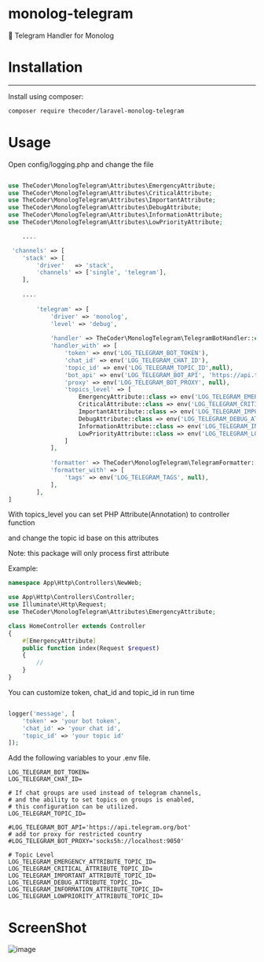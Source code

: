 

monolog-telegram
=============

🔔 Telegram Handler for Monolog


# Installation
-----------
Install using composer:

```bash
composer require thecoder/laravel-monolog-telegram  
```

# Usage
Open config/logging.php and change the file

```php

use TheCoder\MonologTelegram\Attributes\EmergencyAttribute;
use TheCoder\MonologTelegram\Attributes\CriticalAttribute;
use TheCoder\MonologTelegram\Attributes\ImportantAttribute;
use TheCoder\MonologTelegram\Attributes\DebugAttribute;
use TheCoder\MonologTelegram\Attributes\InformationAttribute;
use TheCoder\MonologTelegram\Attributes\LowPriorityAttribute;

    ....

 'channels' => [
    'stack' => [
        'driver'   => 'stack',
        'channels' => ['single', 'telegram'],
    ],
    
    ....
    
        'telegram' => [
            'driver' => 'monolog',
            'level' => 'debug',
            
            'handler' => TheCoder\MonologTelegram\TelegramBotHandler::class,
            'handler_with' => [
                'token' => env('LOG_TELEGRAM_BOT_TOKEN'),
                'chat_id' => env('LOG_TELEGRAM_CHAT_ID'),
                'topic_id' => env('LOG_TELEGRAM_TOPIC_ID',null),
                'bot_api' => env('LOG_TELEGRAM_BOT_API', 'https://api.telegram.org/bot'),
                'proxy' => env('LOG_TELEGRAM_BOT_PROXY', null),
                'topics_level' => [
                    EmergencyAttribute::class => env('LOG_TELEGRAM_EMERGENCY_ATTRIBUTE_TOPIC_ID', null),
                    CriticalAttribute::class => env('LOG_TELEGRAM_CRITICAL_ATTRIBUTE_TOPIC_ID', null),
                    ImportantAttribute::class => env('LOG_TELEGRAM_IMPORTANT_ATTRIBUTE_TOPIC_ID', null),
                    DebugAttribute::class => env('LOG_TELEGRAM_DEBUG_ATTRIBUTE_TOPIC_ID', null),
                    InformationAttribute::class => env('LOG_TELEGRAM_INFORMATION_ATTRIBUTE_TOPIC_ID', null),
                    LowPriorityAttribute::class => env('LOG_TELEGRAM_LOWPRIORITY_ATTRIBUTE_TOPIC_ID', null),
                ]
            ],
            
            'formatter' => TheCoder\MonologTelegram\TelegramFormatter::class,
            'formatter_with' => [
                'tags' => env('LOG_TELEGRAM_TAGS', null),
            ],            
        ],
]

```

With topics_level you can set PHP Attribute(Annotation) to controller function

and change the topic id base on this attributes

Note: this package will only process first attribute

Example:

```php
namespace App\Http\Controllers\NewWeb;

use App\Http\Controllers\Controller;
use Illuminate\Http\Request;
use TheCoder\MonologTelegram\Attributes\EmergencyAttribute;

class HomeController extends Controller
{
    #[EmergencyAttribute]
    public function index(Request $request)
    {
        //
    }
}
```

You can customize token, chat_id and topic_id in run time

```php

logger('message', [
    'token' => 'your bot token',
    'chat_id' => 'your chat id',
    'topic_id' => 'your topic id'
]);

```

Add the following variables to your .env file.

```dotenv
LOG_TELEGRAM_BOT_TOKEN=
LOG_TELEGRAM_CHAT_ID=

# If chat groups are used instead of telegram channels,
# and the ability to set topics on groups is enabled,
# this configuration can be utilized.
LOG_TELEGRAM_TOPIC_ID=

#LOG_TELEGRAM_BOT_API='https://api.telegram.org/bot'
# add tor proxy for restricted country
#LOG_TELEGRAM_BOT_PROXY='socks5h://localhost:9050'

# Topic Level 
LOG_TELEGRAM_EMERGENCY_ATTRIBUTE_TOPIC_ID=
LOG_TELEGRAM_CRITICAL_ATTRIBUTE_TOPIC_ID=
LOG_TELEGRAM_IMPORTANT_ATTRIBUTE_TOPIC_ID=
LOG_TELEGRAM_DEBUG_ATTRIBUTE_TOPIC_ID=
LOG_TELEGRAM_INFORMATION_ATTRIBUTE_TOPIC_ID=
LOG_TELEGRAM_LOWPRIORITY_ATTRIBUTE_TOPIC_ID=

```
# ScreenShot

![image](https://user-images.githubusercontent.com/3877538/172431112-020d7a7c-f515-49bc-961a-3f63c9ff21af.png)

